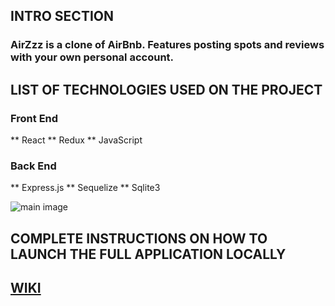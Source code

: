 ## INTRO SECTION
### AirZzz is a clone of AirBnb. Features posting spots and reviews with your own personal account.

## LIST OF TECHNOLOGIES USED ON THE PROJECT
### Front End
** React
** Redux
** JavaScript

### Back End
** Express.js
** Sequelize
** Sqlite3


![main image](https://user-images.githubusercontent.com/107524318/197409096-0f4faf69-665e-4ca0-8b50-9cec82109766.png)

## COMPLETE INSTRUCTIONS ON HOW TO LAUNCH THE FULL APPLICATION LOCALLY

## [WIKI](https://github.com/calvintzeng96/TEST/wiki)
